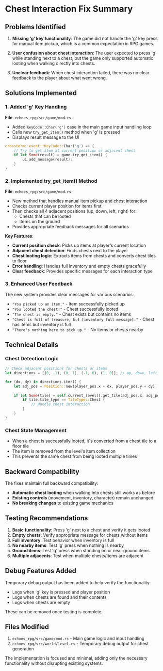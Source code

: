 # Chest Interaction Fix Summary

## Problems Identified

1. **Missing 'g' key functionality**: The game did not handle the 'g' key press for manual item pickup, which is a common expectation in RPG games.

2. **User confusion about chest interaction**: The user expected to press 'g' while standing next to a chest, but the game only supported automatic looting when walking directly into chests.

3. **Unclear feedback**: When chest interaction failed, there was no clear feedback to the player about what went wrong.

## Solutions Implemented

### 1. Added 'g' Key Handling

**File**: `echoes_rpg/src/game/mod.rs`
- Added `KeyCode::Char('g')` case in the main game input handling loop
- Calls new `try_get_item()` method when 'g' is pressed
- Displays result message to the UI

```rust
crossterm::event::KeyCode::Char('g') => {
    // Try to get item at current position or adjacent chest
    if let Some(result) = game.try_get_item() {
        ui.add_message(result);
    }
}
```

### 2. Implemented try_get_item() Method

**File**: `echoes_rpg/src/game/mod.rs`
- New method that handles manual item pickup and chest interaction
- Checks current player position for items first
- Then checks all 4 adjacent positions (up, down, left, right) for:
  - Chests that can be looted
  - Items on the ground
- Provides appropriate feedback messages for all scenarios

**Key Features**:
- **Current position check**: Picks up items at player's current location
- **Adjacent chest detection**: Finds chests next to the player
- **Chest looting logic**: Extracts items from chests and converts chest tiles to floor
- **Error handling**: Handles full inventory and empty chests gracefully
- **Clear feedback**: Provides specific messages for each interaction type

### 3. Enhanced User Feedback

The new system provides clear messages for various scenarios:
- `"You picked up an item."` - Item successfully picked up
- `"You looted the chest!"` - Chest successfully looted
- `"The chest is empty."` - Chest exists but contains no items
- `"Chest is full of treasure, but [inventory full message]."` - Chest has items but inventory is full
- `"There's nothing here to pick up."` - No items or chests nearby

## Technical Details

### Chest Detection Logic
```rust
// Check adjacent positions for chests or items
let directions = [(0, -1), (0, 1), (-1, 0), (1, 0)]; // up, down, left, right

for (dx, dy) in directions.iter() {
    let adj_pos = Position::new(player_pos.x + dx, player_pos.y + dy);
    
    if let Some(tile) = self.current_level().get_tile(adj_pos.x, adj_pos.y) {
        if tile.tile_type == TileType::Chest {
            // Handle chest interaction
        }
    }
}
```

### Chest State Management
- When a chest is successfully looted, it's converted from a chest tile to a floor tile
- The item is removed from the level's item collection
- This prevents the same chest from being looted multiple times

## Backward Compatibility

The fixes maintain full backward compatibility:
- **Automatic chest looting** when walking into chests still works as before
- **Existing controls** (movement, inventory, character) remain unchanged
- **No breaking changes** to existing game mechanics

## Testing Recommendations

1. **Basic functionality**: Press 'g' next to a chest and verify it gets looted
2. **Empty chests**: Verify appropriate message for chests without items
3. **Full inventory**: Test behavior when inventory is full
4. **No nearby items**: Test 'g' press when nothing is nearby
5. **Ground items**: Test 'g' press when standing on or near ground items
6. **Multiple adjacents**: Test when multiple chests/items are adjacent

## Debug Features Added

Temporary debug output has been added to help verify the functionality:
- Logs when 'g' key is pressed and player position
- Logs when chests are found and their contents
- Logs when chests are empty

These can be removed once testing is complete.

## Files Modified

1. `echoes_rpg/src/game/mod.rs` - Main game logic and input handling
2. `echoes_rpg/src/world/level.rs` - Temporary debug output for chest generation

The implementation is focused and minimal, adding only the necessary functionality without disrupting existing systems.